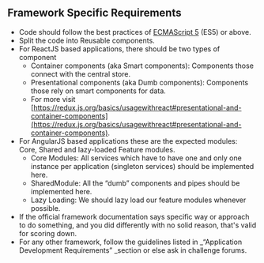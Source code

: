 ## Framework Specific Requirements
- Code should follow the best practices of [ECMAScript 5](https://en.wikipedia.org/wiki/ECMAScript) (ES5) or above.
- Split the code into Reusable components.
- For ReactJS based applications, there should be two types of component 
  - Container components (aka Smart components): Components those connect with the central store.
  - Presentational components (aka Dumb components): Components those rely on smart components for data.
  - For more visit  [https://redux.js.org/basics/usagewithreact#presentational-and-container-components](https://redux.js.org/basics/usagewithreact#presentational-and-container-components). 
- For AngularJS based applications these are the expected modules:  Core, Shared and lazy-loaded Feature modules.
  - Core Modules:  All services which have to have one and only one instance per application (singleton services) should be implemented here.
  - SharedModule: All the “dumb” components and pipes should be implemented here.
  - Lazy Loading: 	We should lazy load our feature modules whenever possible. 
- If the official framework documentation says specific way or approach to do something, and you did differently with no solid reason, that's valid for scoring down.
- For any other framework, follow the guidelines listed in _“Application Development Requirements” _section or else ask in challenge forums.
